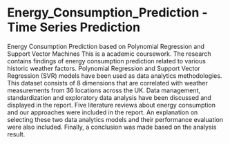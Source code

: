 # Energy_Consumption_Prediction - Time Series Prediction 
Energy Consumption Prediction based on Polynomial Regression and Support Vector Machines 
This is a academic coursework. The research contains findings of energy consumption prediction related to various historic weather factors. Polynomial Regression and Support Vector Regression (SVR) models have been used as data analytics methodologies. This dataset consists of 8 dimensions that are correlated with weather measurements from 36 locations across the UK. Data management, standardization and exploratory data analysis have been discussed and displayed in the report. Five literature reviews about energy consumption and our approaches were included in the report. An explanation on selecting these two data analytics models and their performance evaluation were also included. Finally, a conclusion was made based on the analysis result.
